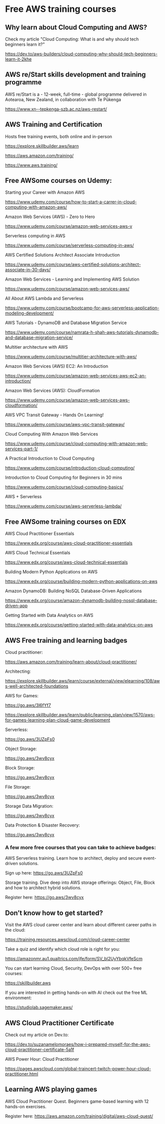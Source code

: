 # Free AWS training courses

## Why learn about Cloud Computing and AWS?

Check my article "Cloud Computing: What is and why should tech beginners learn it?"

https://dev.to/aws-builders/cloud-computing-why-should-tech-beginners-learn-it-2khe

## AWS re/Start skills development and training programme

AWS re/Start is a - 12-week, full-time - global programme delivered in Aotearoa, New Zealand, in collaboration with Te Pūkenga

https://www.xn--tepkenga-szb.ac.nz/aws-restart/

## AWS Training and Certification

Hosts free training events, both online and in-person

https://explore.skillbuilder.aws/learn

https://aws.amazon.com/training/

https://www.aws.training/
 
## Free AWSome courses on Udemy:

Starting your Career with Amazon AWS

https://www.udemy.com/course/how-to-start-a-carrer-in-cloud-computing-with-amazon-aws/

Amazon Web Services (AWS) - Zero to Hero

https://www.udemy.com/course/amazon-web-services-aws-v

Serverless computing in AWS

https://www.udemy.com/course/serverless-computing-in-aws/

AWS Certified Solutions Architect Associate Introduction

https://www.udemy.com/course/aws-certified-solutions-architect-associate-in-30-days/

Amazon Web Services - Learning and Implementing AWS Solution

https://www.udemy.com/course/amazon-web-services-aws/

All About AWS Lambda and Serverless

https://www.udemy.com/course/bootcamp-for-aws-serverless-application-modeling-development/

AWS Tutorials - DynamoDB and Database Migration Service

https://www.udemy.com/course/namrata-h-shah-aws-tutorials-dynamodb-and-database-migration-service/

Multitier architecture with AWS

https://www.udemy.com/course/multitier-architecture-with-aws/

Amazon Web Services (AWS) EC2: An Introduction

https://www.udemy.com/course/amazon-web-services-aws-ec2-an-introduction/

Amazon Web Services (AWS): CloudFormation

https://www.udemy.com/course/amazon-web-services-aws-cloudformation/

AWS VPC Transit Gateway - Hands On Learning!

https://www.udemy.com/course/aws-vpc-transit-gateway/

Cloud Computing With Amazon Web Services

https://www.udemy.com/course/cloud-computing-with-amazon-web-services-part-1/

A Practical Introduction to Cloud Computing

https://www.udemy.com/course/introduction-cloud-computing/

Introduction to Cloud Computing for Beginners in 30 mins

https://www.udemy.com/course/cloud-computing-basics/

AWS + Serverless

https://www.udemy.com/course/aws-serverless-lambda/

## Free AWSome training courses on EDX

AWS Cloud Practitioner Essentials

https://www.edx.org/course/aws-cloud-practitioner-essentials

AWS Cloud Technical Essentials

https://www.edx.org/course/aws-cloud-technical-essentials

Building Modern Python Applications on AWS

https://www.edx.org/course/building-modern-python-applications-on-aws

Amazon DynamoDB: Building NoSQL Database-Driven Applications

https://www.edx.org/course/amazon-dynamodb-building-nosql-database-driven-app

Getting Started with Data Analytics on AWS

https://www.edx.org/course/getting-started-with-data-analytics-on-aws


## AWS Free training and learning badges

Cloud practitioner:

https://aws.amazon.com/training/learn-about/cloud-practitioner/

Architecting: 

https://explore.skillbuilder.aws/learn/course/external/view/elearning/108/aws-well-architected-foundations

AWS for Games: 

https://go.aws/3l6fYf7

https://explore.skillbuilder.aws/learn/public/learning_plan/view/1570/aws-for-games-learning-plan-cloud-game-development

Serverless: 

https://go.aws/3UZpFs0

Object Storage: 

https://go.aws/3wv8cyx

Block Storage: 

https://go.aws/3wv8cyx

File Storage: 

https://go.aws/3wv8cyx

Storage Data Migration: 

https://go.aws/3wv8cyx

Data Protection & Disaster Recovery: 

https://go.aws/3wv8cyx

 ### A few more free courses that you can take to achieve badges: 
 
AWS Serverless training. Learn how to architect, deploy and secure event-driven solutions. 

Sign up here: https://go.aws/3UZpFs0 
 
Storage training. Dive deep into AWS storage offerings: Object, File, Block and how to architect hybrid solutions. 

Register here: https://go.aws/3wv8cyx 

## Don’t know how to get started?

Visit the AWS cloud career center and learn about different career paths in the cloud: 

https://training.resources.awscloud.com/cloud-career-center


Take a quiz and identify which cloud role is right for you: 

https://amazonmr.au1.qualtrics.com/jfe/form/SV_bl2UyYbqkVfeScm


You can start learning Cloud, Security, DevOps with over 500+ free courses: 

https://skillbuilder.aws


If you are interested in getting hands-on with AI check out the free ML environment: 

https://studiolab.sagemaker.aws/


## AWS Cloud Practitioner Certificate

Check out my article on Dev.to:

https://dev.to/suzanamelomoraes/how-i-prepared-myself-for-the-aws-cloud-practitioner-certificate-5a1f

AWS Power Hour: Cloud Practitioner

https://pages.awscloud.com/global-traincert-twitch-power-hour-cloud-practitioner.html

## Learning AWS playing games

AWS Cloud Practitioner Quest. Beginners game-based learning with 12 hands-on exercises.

Register here: https://aws.amazon.com/training/digital/aws-cloud-quest/

